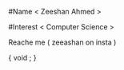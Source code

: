 #Name < Zeeshan Ahmed >

#Interest < Computer Science >

Reache me ( zeeashan on insta )

{
  void ;
 }
